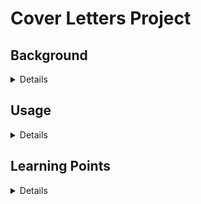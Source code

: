# Cover Letters Project

## Background

<details>

### Motivation

Introductory Practice Project.

### Basic Description

Will allow a candidate to create cover letters (to be attached to applications) based on the candidate's profile and the
details on the position

### Target Functionality for v0.1.0

- API
    - Basic endpoint to add a user to the system
    - Set up system (making sure it runs in Docker)
- Consumer
    - N/A (no functionality just yet)

### Target Functionality for v0.2.0

- API
    - Endpoints to:
        - Add users basic data, including optionally
            - Skills
            - Experience / role
            - Achievements
            - Additional data
        - Submit a job match
            - User id
            - Job posting data: company, recruiter, job title, skills, role
            - Match skills to the ones from the user (top 4)
                - Use fuzzy logic if possible
            - Match role to the ones from the user (only 1)
                - Use fuzzy logic if possible
            - Produce matched data to a dummy kafka topic (fully working in v2)
- Consumer
    - N/A (no functionality just yet)

### Target Functionality for v1.0.0

- API
    - Endpoints:
        - Parse user data from a file and put it in the DB
        - Take an HTML template file as a parameter and assign it to an existing user
            - It has to be tied to an existing role for the user
            - Store it in a file system
        - Parse job match from a file
            - Do the same as the job match endpoint
- Consumer
    - For each message received:
        - Pull the corresponding HTML templates
        - Replace the values in the templates and generate individual files
            - For Cover Letter
            - For Resumme

### Target Functionality for vN.N.N

**IMPORTANT**: This is internationally vague, more a brainstorm of future functionality

- Implement a UI for the matches
- Create a `PositionMatch` scheduled job that will:
    - Pull open positions using the LinkedIn API
    - Discard:
        - Over 100 applicants
        - Certain job posters (e.g. Compunnel)
        - Over 4 weeks old
        - Jobs that are already in the document (see next bullet point)
    - Create a document (markdown? google docs?) with the remaining jobs
        - Pull keywords (skills / role) and put them in the document
        - Document should be able to mark jobs as:
          - pending
          - applied
          - discarded
    - Resources:
        - [Google Search](https://www.google.com/search?q=does+linkedin+have+a+public+ap)
        - [Tutorial(ish)](https://nubela.co/blog/ultimate-guide-to-linkedin-api_people-profile-api_with-python-examples/)
        - [LinkedIn: Accessing APIs](https://www.linkedin.com/help/linkedin/answer/a526048)
        - [Getting access (Microsoft)](https://learn.microsoft.com/en-us/linkedin/shared/authentication/getting-access)
        - [Apply with LinkedIn](https://learn.microsoft.com/en-us/linkedin/talent/apply-with-linkedin/apply-with-linkedin)
        - [Apply Connect](https://learn.microsoft.com/en-us/linkedin/talent/apply-connect)
- Create a `PositionApply` scheduled job that will:
    - Use the document from `PositionMatch` to pull jobs pending to apply
    - Extract keywords for the JD
    - Use the API to match jobs
      - The API will automatically generate CoverLetters and Resumes

### Practice points:

- Database:
    - Profile DB
        - People
        - skills
        - Experience
        - Achievements
        - Others
        - Templates <-- Likely not a DB BLOB but... something else
    - Applications
        - Jobs
- UI: TBD
- API / Microservices:
    - CRUD Profile
    - Create Cover Letters
    - Generate Docs
- Kafka:
- Docker:
- Kubernetes:
- Microservices:
- Cloud (?):

### Outputs

- Cover letter documents
    - One for each template and position selected

</details>

## Usage

<details>

### Necessary packages

- `pip install fastapi`
- `pip install uvicorn`
- `pip install sqlalchemy`

### How to run

1. From the command line execute:

```commandline
python -m uvicorn api.endpoints:app --reload
```

2. To see the docs (inc all endpoints):

```
http://localhost:8000/docs
```

</details>

## Learning Points

<details>

### General notes

```commandline
python -m uvicorn cover-letters.api.endpoints:app --reload
```

In the previous line:

- `uvicorn` is the server on which the API runs
- `app` (the first one) is the name of the application file (which can have multiple endpoints of course)

#### Types of endpoint uses

- `get` post directly using the URL
- `put` uses models (see `pydantic` below) to hide the data being passed

#### pydantic

- Used to create models which can then be used in the endpoints

</details>

